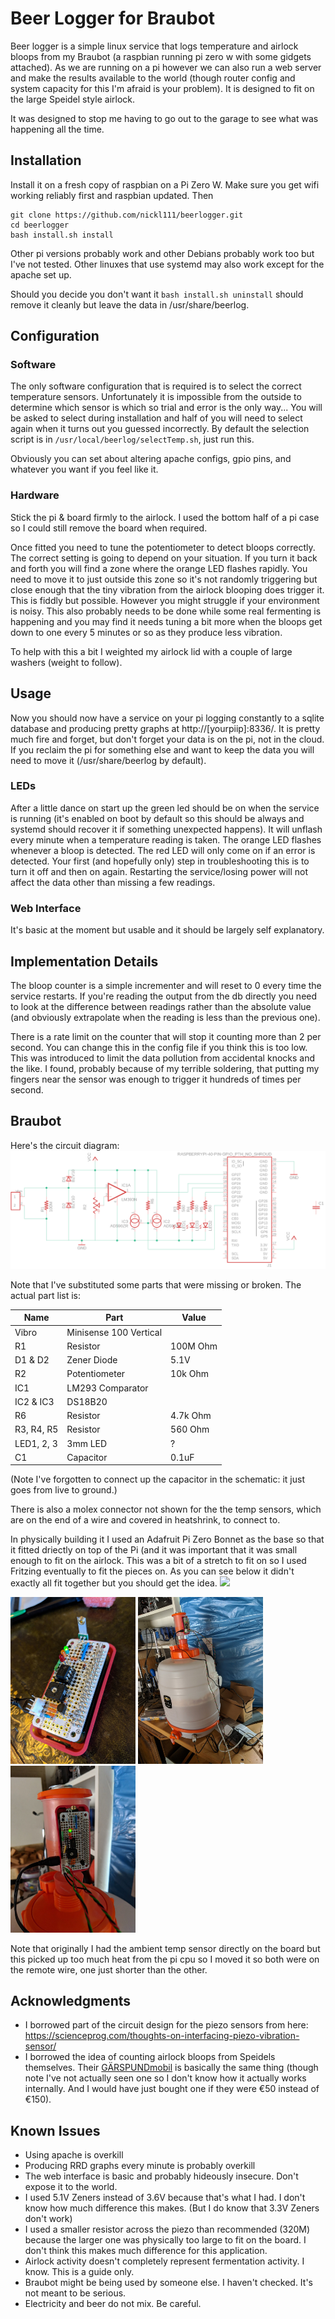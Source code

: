 # Beer Logger for Braubot

Beer logger is a simple linux service that logs temperature and airlock bloops from my Braubot (a raspbian running pi zero w with some gidgets attached). As we are running on a pi however we can also run a web server and make the results available to the world (though router config and system capacity for this I'm afraid is your problem). It is designed to fit on the large Speidel style airlock.

It was designed to stop me having to go out to the garage to see what was happening all the time.

## Installation
Install it on a fresh copy of raspbian on a Pi Zero W. Make sure you get wifi working reliably first and raspbian updated. Then
```
git clone https://github.com/nickl111/beerlogger.git
cd beerlogger
bash install.sh install
```

Other pi versions probably work and other Debians probably work too but I've not tested. Other linuxes that use systemd may also work except for the apache set up.

Should you decide you don't want it `bash install.sh uninstall` should remove it cleanly but leave the data in /usr/share/beerlog.

## Configuration
### Software
The only software configuration that is required is to select the correct temperature sensors. Unfortunately it is impossible from the outside to determine which sensor is which so trial and error is the only way... You will be asked to select during installation and half of you will need to select again when it turns out you guessed incorrectly. By default the selection script is in `/usr/local/beerlog/selectTemp.sh`, just run this.

Obviously you can set about altering apache configs, gpio pins, and whatever you want if you feel like it.

### Hardware
Stick the pi & board firmly to the airlock. I used the bottom half of a pi case so I could still remove the board when required.

Once fitted you need to tune the potentiometer to detect bloops correctly. The correct setting is going to depend on your situation.
If you turn it back and forth you will find a zone where the orange LED flashes rapidly. You need to move it to just outside this zone so it's not randomly triggering but close enough that the tiny vibration from the airlock blooping does trigger it. This is fiddly but possible. However you might struggle if your environment is noisy. This also probably needs to be done while some real fermenting is happening and you may find it needs tuning a bit more when the bloops get down to one every 5 minutes or so as they produce less vibration.

To help with this a bit I weighted my airlock lid with a couple of large washers (weight to follow).

## Usage
Now you should now have a service on your pi logging constantly to a sqlite database and producing pretty graphs at http://[yourpiip]:8336/. It is pretty much fire and forget, but don't forget your data is on the pi, not in the cloud. If you reclaim the pi for something else and want to keep the data you will need to move it (/usr/share/beerlog by default).
### LEDs
After a little dance on start up the green led should be on when the service is running (it's enabled on boot by default so this should be always and systemd should recover it if something unexpected happens). It will unflash every minute when a temperature reading is taken.
The orange LED flashes whenever a bloop is detected. The red LED will only come on if an error is detected. Your first (and hopefully only) step in troubleshooting this is to turn it off and then on again. Restarting the service/losing power will not affect the data other than missing a few readings.

### Web Interface
It's basic at the moment but usable and it should be largely self explanatory.

## Implementation Details
The bloop counter is a simple incrementer and will reset to 0 every time the service restarts. If you're reading the output from the db directly you need to look at the difference between readings rather than the absolute value (and obviously extrapolate when the reading is less than the previous one).

There is a rate limit on the counter that will stop it counting more than 2 per second. You can change this in the config file if you think this is too low. This was introduced to limit the data pollution from accidental knocks and the like. I found, probably because of my terrible soldering, that putting my fingers near the sensor was enough to trigger it hundreds of times per second.
	
## Braubot
Here's the circuit diagram:
![Schematic](https://raw.githubusercontent.com/nickl111/beerlogger/master/docs/schematic.png "Braubot Schematic")

Note that I've substituted some parts that were missing or broken. The actual part list is:

| Name | Part | Value |
| --- | --- | --- |
| Vibro | Minisense 100 Vertical | |
| R1 | Resistor | 100M Ohm |
| D1 & D2 | Zener Diode | 5.1V |
| R2 | Potentiometer | 10k Ohm |
| IC1 | LM293 Comparator | |
| IC2 & IC3 | DS18B20 | |
| R6 | Resistor | 4.7k Ohm |
| R3, R4, R5 | Resistor | 560 Ohm |
| LED1, 2, 3 | 3mm LED | ? |
| C1 | Capacitor | 0.1uF |

(Note I've forgotten to connect up the capacitor in the schematic: it just goes from live to ground.)

There is also a molex connector not shown for the the temp sensors, which are on the end of a wire and covered in heatshrink, to connect to.

In physically building it I used an Adafruit Pi Zero Bonnet as the base so that it fitted driectly on top of the Pi (and it was important that it was small enough to fit on the airlock. This was a bit of a stretch to fit on so I used Fritzing eventually to fit the pieces on. As you can see below it didn't exactly all fit together but you should get the idea.
<img src="https://raw.github.com/nickl111/beerlogger/master/docs/BrauBot-Bonnet_bb.png" width="200">

<img src="https://raw.githubusercontent.com/nickl111/beerlogger/master/docs/BB Photo 1.jpg" width="200">
<img src="https://raw.githubusercontent.com/nickl111/beerlogger/master/docs/BB Photo 2.jpg" width="200">
<img src="https://raw.githubusercontent.com/nickl111/beerlogger/master/docs/BB Photo 3.jpg" width="200">

Note that originally I had the ambient temp sensor directly on the board but this picked up too much heat from the pi cpu so I moved it so both were on the remote wire, one just shorter than the other.

## Acknowledgments
- I borrowed part of the circuit design for the piezo sensors from here: https://scienceprog.com/thoughts-on-interfacing-piezo-vibration-sensor/
- I borrowed the idea of counting airlock bloops from Speidels themselves. Their [GÄRSPUNDmobil](https://www.speidels-braumeister.de/en/braumeister/gaerspundmobil-and-gaermeister-control.html) is basically the same thing (though note I've not actually seen one so I don't know how it actually works internally. And I would have just bought one if they were €50 instead of €150). 

## Known Issues
- Using apache is overkill
- Producing RRD graphs every minute is probably overkill
- The web interface is basic and probably hideously insecure. Don't expose it to the world.
- I used 5.1V Zeners instead of 3.6V because that's what I had. I don't know how much difference this makes. (But I do know that 3.3V Zeners don't work)
- I used a smaller resistor across the piezo than recommended (320M) because the larger one was physically too large to fit on the board. I don't think this makes much difference for this application.
- Airlock activity doesn't completely represent fermentation activity. I know. This is a guide only.
- Braubot might be being used by someone else. I haven't checked. It's not meant to be serious.
- Electricity and beer do not mix. Be careful.